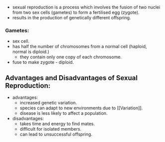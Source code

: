 - sexual reproduction is a process which involves the fusion of two nuclei from two sex cells (gametes) to form a fertilised egg (zygote).
- results in the production of genetically different offspring.

### Gametes:
- sex cell.
- has half the number of chromosomes from a normal cell (haploid, normal is diploid.)
	- they contain only one copy of each chromosome.
- fuse to make zygote - diploid.

## Advantages and Disadvantages of Sexual Reproduction:
- advantages:
	- increased genetic variation.
	- species can adapt to new environments due to [[Variation]].
	- disease is less likely to affect a population.
- disadvantages:
	- takes time and energy to find mates.
	- difficult for isolated members.
	- can lead to unsuccessful offspring.